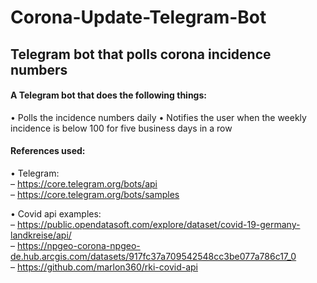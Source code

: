 # Corona-Update-Telegram-Bot
## Telegram bot that polls corona incidence numbers

#### A Telegram bot that does the following things:
• Polls the incidence numbers daily
• Notifies the user when the weekly incidence is below 100 for five business days in a row



#### References used:

• Telegram: <br />
– https://core.telegram.org/bots/api <br />
– https://core.telegram.org/bots/samples <br />

• Covid api examples: <br />
– https://public.opendatasoft.com/explore/dataset/covid-19-germany-landkreise/api/ <br />
– https://npgeo-corona-npgeo-de.hub.arcgis.com/datasets/917fc37a709542548cc3be077a786c17_0 <br />
– https://github.com/marlon360/rki-covid-api
